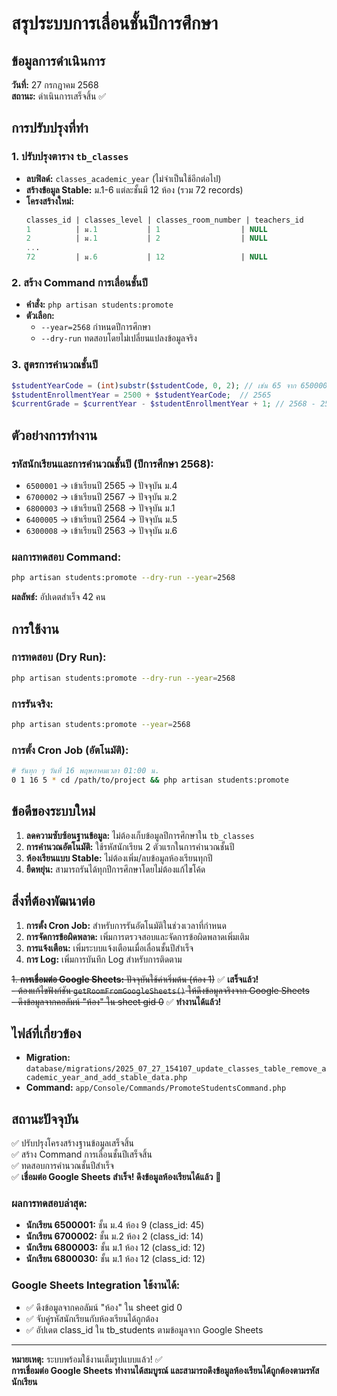 # สรุประบบการเลื่อนชั้นปีการศึกษา

## ข้อมูลการดำเนินการ
**วันที่:** 27 กรกฎาคม 2568  
**สถานะ:** ดำเนินการเสร็จสิ้น ✅

## การปรับปรุงที่ทำ

### 1. ปรับปรุงตาราง `tb_classes`
- **ลบฟิลด์:** `classes_academic_year` (ไม่จำเป็นใช้อีกต่อไป)
- **สร้างข้อมูล Stable:** ม.1-6 แต่ละชั้นมี 12 ห้อง (รวม 72 records)
- **โครงสร้างใหม่:**
  ```sql
  classes_id | classes_level | classes_room_number | teachers_id
  1          | ม.1           | 1                  | NULL
  2          | ม.1           | 2                  | NULL
  ...
  72         | ม.6           | 12                 | NULL
  ```

### 2. สร้าง Command การเลื่อนชั้นปี
- **คำสั่ง:** `php artisan students:promote`
- **ตัวเลือก:**
  - `--year=2568` กำหนดปีการศึกษา
  - `--dry-run` ทดสอบโดยไม่เปลี่ยนแปลงข้อมูลจริง

### 3. สูตรการคำนวณชั้นปี
```php
$studentYearCode = (int)substr($studentCode, 0, 2); // เช่น 65 จาก 6500001
$studentEnrollmentYear = 2500 + $studentYearCode;  // 2565
$currentGrade = $currentYear - $studentEnrollmentYear + 1; // 2568 - 2565 + 1 = 4 (ม.4)
```

## ตัวอย่างการทำงาน

### รหัสนักเรียนและการคำนวณชั้นปี (ปีการศึกษา 2568):
- `6500001` → เข้าเรียนปี 2565 → ปัจจุบัน ม.4
- `6700002` → เข้าเรียนปี 2567 → ปัจจุบัน ม.2  
- `6800003` → เข้าเรียนปี 2568 → ปัจจุบัน ม.1
- `6400005` → เข้าเรียนปี 2564 → ปัจจุบัน ม.5
- `6300008` → เข้าเรียนปี 2563 → ปัจจุบัน ม.6

### ผลการทดสอบ Command:
```bash
php artisan students:promote --dry-run --year=2568
```
**ผลลัพธ์:** อัปเดตสำเร็จ 42 คน

## การใช้งาน

### การทดสอบ (Dry Run):
```bash
php artisan students:promote --dry-run --year=2568
```

### การรันจริง:
```bash
php artisan students:promote --year=2568
```

### การตั้ง Cron Job (อัตโนมัติ):
```bash
# รันทุก ๆ วันที่ 16 พฤษภาคมเวลา 01:00 น.
0 1 16 5 * cd /path/to/project && php artisan students:promote
```

## ข้อดีของระบบใหม่

1. **ลดความซับซ้อนฐานข้อมูล:** ไม่ต้องเก็บข้อมูลปีการศึกษาใน `tb_classes`
2. **การคำนวณอัตโนมัติ:** ใช้รหัสนักเรียน 2 ตัวแรกในการคำนวณชั้นปี
3. **ห้องเรียนแบบ Stable:** ไม่ต้องเพิ่ม/ลบข้อมูลห้องเรียนทุกปี
4. **ยืดหยุ่น:** สามารถรันได้ทุกปีการศึกษาโดยไม่ต้องแก้ไขโค้ด

## สิ่งที่ต้องพัฒนาต่อ

1. **การตั้ง Cron Job:** สำหรับการรันอัตโนมัติในช่วงเวลาที่กำหนด
2. **การจัดการข้อผิดพลาด:** เพิ่มการตรวจสอบและจัดการข้อผิดพลาดเพิ่มเติม
3. **การแจ้งเตือน:** เพิ่มระบบแจ้งเตือนเมื่อเลื่อนชั้นปีสำเร็จ
4. **การ Log:** เพิ่มการบันทึก Log สำหรับการติดตาม

~~1. **การเชื่อมต่อ Google Sheets:** ปัจจุบันใช้ค่าเริ่มต้น (ห้อง 1)~~ ✅ **เสร็จแล้ว!**  
   ~~- ต้องแก้ไขฟังก์ชัน `getRoomFromGoogleSheets()` ให้ดึงข้อมูลจริงจาก Google Sheets~~  
   ~~- ดึงข้อมูลจากคอลัมน์ "ห้อง" ใน sheet gid 0~~ ✅ **ทำงานได้แล้ว!**

## ไฟล์ที่เกี่ยวข้อง

- **Migration:** `database/migrations/2025_07_27_154107_update_classes_table_remove_academic_year_and_add_stable_data.php`
- **Command:** `app/Console/Commands/PromoteStudentsCommand.php`

## สถานะปัจจุบัน

✅ ปรับปรุงโครงสร้างฐานข้อมูลเสร็จสิ้น  
✅ สร้าง Command การเลื่อนชั้นปีเสร็จสิ้น  
✅ ทดสอบการคำนวณชั้นปีสำเร็จ  
✅ **เชื่อมต่อ Google Sheets สำเร็จ! ดึงข้อมูลห้องเรียนได้แล้ว** 🎉

### ผลการทดสอบล่าสุด:
- **นักเรียน 6500001:** ชั้น ม.4 ห้อง 9 (class_id: 45)
- **นักเรียน 6700002:** ชั้น ม.2 ห้อง 2 (class_id: 14)  
- **นักเรียน 6800003:** ชั้น ม.1 ห้อง 12 (class_id: 12)
- **นักเรียน 6800030:** ชั้น ม.1 ห้อง 12 (class_id: 12)

### Google Sheets Integration ใช้งานได้:
- ✅ ดึงข้อมูลจากคอลัมน์ "ห้อง" ใน sheet gid 0
- ✅ จับคู่รหัสนักเรียนกับห้องเรียนได้ถูกต้อง
- ✅ อัปเดต class_id ใน tb_students ตามข้อมูลจาก Google Sheets  

---
**หมายเหตุ:** ระบบพร้อมใช้งานเต็มรูปแบบแล้ว! ✅  
**การเชื่อมต่อ Google Sheets ทำงานได้สมบูรณ์ และสามารถดึงข้อมูลห้องเรียนได้ถูกต้องตามรหัสนักเรียน**
